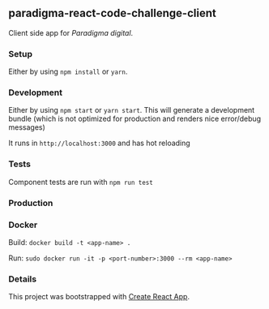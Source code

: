 ## paradigma-react-code-challenge-client

Client side app for *Paradigma digital*.

### Setup

Either by using `npm install` or `yarn`.

### Development

Either by using `npm start` or `yarn start`. This will generate a development bundle
(which is not optimized for production and renders nice error/debug messages)

It runs in `http://localhost:3000` and has hot reloading

### Tests

Component tests are run with `npm run test`

### Production

### Docker

Build: `docker build -t <app-name> .`

Run: `sudo docker run -it -p <port-number>:3000 --rm <app-name>`

### Details

This project was bootstrapped with [Create React App](https://github.com/facebookincubator/create-react-app).
